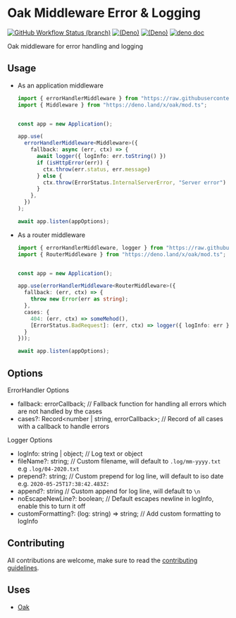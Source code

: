 # Oak Middleware Error & Logging

[![GitHub Workflow Status (branch)](https://img.shields.io/github/workflow/status/halvardssm/oak-middleware-error-logger/CI/master?style=flat-square&logo=github)](https://github.com/halvardssm/oak-middleware-error-logger/actions?query=branch%3Amaster+workflow%3ACI)
[![(Deno)](https://img.shields.io/badge/deno-v1.2.0-green.svg?style=flat-square&logo=deno)](https://deno.land)
[![(Deno)](https://img.shields.io/badge/oak-v6.0.1-orange.svg?style=flat-square&logo=deno)](https://github.com/oakserver/oak)
[![deno doc](https://img.shields.io/badge/deno-doc-blue.svg?style=flat-square&logo=deno)](https://doc.deno.land/https/raw.githubusercontent.com/halvardssm/oak-middleware-logger/master/mod.ts)

Oak middleware for error handling and logging

## Usage

* As an application middleware

  ```ts
  import { errorHandlerMiddleware } from "https://raw.githubusercontent.com/halvardssm/oak-middleware-error-logger/master/mod.ts"
  import { Middleware } from "https://deno.land/x/oak/mod.ts";

  
  const app = new Application();
  
  app.use(
    errorHandlerMiddleware<Middleware>({
      fallback: async (err, ctx) => {
        await logger({ logInfo: err.toString() })
        if (isHttpError(err)) {
          ctx.throw(err.status, err.message)
        } else {
          ctx.throw(ErrorStatus.InternalServerError, "Server error")
        }
      },
    })
  );
  
  await app.listen(appOptions);
  ```

* As a router middleware

  ```ts
  import { errorHandlerMiddleware, logger } from "https://raw.githubusercontent.com/halvardssm/oak-middleware-error-logger/master/mod.ts"
  import { RouterMiddleware } from "https://deno.land/x/oak/mod.ts";

  
  const app = new Application();
  
  app.use(errorHandlerMiddleware<RouterMiddleware>({
    fallback: (err, ctx) => {
      throw new Error(err as string);
    },
    cases: {
      404: (err, ctx) => someMehod(),
      [ErrorStatus.BadRequest]: (err, ctx) => logger({ logInfo: err })
    }
  }));
  
  await app.listen(appOptions);
  ```

## Options

ErrorHandler Options

* fallback: errorCallback; // Fallback function for handling all errors which are not handled by the cases
* cases?: Record<number | string, errorCallback>; // Record of all cases with a callback to handle errors

Logger Options

* logInfo: string | object; // Log text or object
* fileName?: string; // Custom filename, will default to `.log/mm-yyyy.txt` e.g `.log/04-2020.txt`
* prepend?: string; // Custom prepend for log line, will default to iso date e.g. `2020-05-25T17:38:42.483Z: `
* append?: string // Custom append for log line, will default to `\n`
* noEscapeNewLine?: boolean; // Default escapes newline in logInfo, enable this to turn it off
* customFormatting?: (log: string) => string; // Add custom formatting to logInfo

## Contributing

All contributions are welcome, make sure to read the [contributing guidelines](./.github/CONTRIBUTING.md).

## Uses

* [Oak](https://deno.land/x/oak/)
